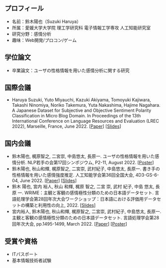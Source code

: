 ## プロフィール

- 名前：鈴木陽也（Suzuki Haruya）
- 所属：愛媛大学大学院 理工学研究科 電子情報工学専攻 人工知能研究室
- 研究分野：感情分析
- 趣味：Web開発/プロコン/ゲーム

## 学位論文

- 卒業論文：ユーザの性格情報を用いた感情分析に関する研究

## 国際会議

- Haruya Suzuki, Yuto Miyauchi, Kazuki Akiyama, Tomoyuki Kajiwara, Takashi Ninomiya, Noriko Takemura, Yuta Nakashima, Hajime Nagahara. A Japanese Dataset for Subjective and Objective Sentiment Polarity Classification in Micro Blog Domain. In Proceedings of the 13th International Conference on Language Resources and Evaluation (LREC 2022), Marseille, France, June 2022. [[Paper](https://aclanthology.org/2022.lrec-1.759/)] [[Slides](https://github.com/haru1290/haru1290/blob/main/lrec2022-slide.pdf)]

## 国内会議

- 鈴木陽也, 梶原智之, 二宮崇, 中島悠太, 長原一. ユーザの性格情報を用いた感情分析. NLP若手の会第17回シンポジウム, P2-11, August 2022. [[Poster]()]
- 鈴木陽也, 秋山和輝, 梶原智之, 二宮崇, 武村紀子, 中島悠太, 長原一. 書き手の性格情報を用いた感情強度推定. 人工知能学会第36回全国大会, 4D3-GS-6-04, June 2022. [[Paper](https://www.jstage.jst.go.jp/article/pjsai/JSAI2022/0/JSAI2022_4D3GS604/_article/-char/ja)] [[Slides](https://github.com/haru1290/haru1290/blob/main/jsai2022-slide.pdf)]
- 鈴木 陽也, 宮内 裕人, 秋山 和輝, 梶原 智之, 二宮 崇, 武村 紀子, 中島 悠太, 長原 一. WRIME：主観と客観の感情極性分類のための日本語データセット. 言語処理学会第28回年次大会ワークショップ：日本語における評価用データセットの構築と利用性の向上, 2022. [[Slides](https://github.com/haru1290/haru1290/blob/main/jed2022-slide.pdf)]
- 宮内裕人, 鈴木陽也, 秋山和輝, 梶原智之, 二宮崇, 武村紀子, 中島悠太, 長原一. 主観と客観の感情極性分類のための日本語データセット. 言語処理学会第28回年次大会, pp.1495-1499, March 2022. [[Paper](https://www.anlp.jp/proceedings/annual_meeting/2022/pdf_dir/PH3-13.pdf)] [[Poster](https://github.com/haru1290/haru1290/blob/main/nlp2022-poster.pdf)]

## 受賞や資格

- ITパスポート
- 基本情報技術者試験

<!--
**haru1290/haru1290** is a ✨ _special_ ✨ repository because its `README.md` (this file) appears on your GitHub profile.

Here are some ideas to get you started:

- 🔭 I’m currently working on ...
- 🌱 I’m currently learning ...
- 👯 I’m looking to collaborate on ...
- 🤔 I’m looking for help with ...
- 💬 Ask me about ...
- 📫 How to reach me: ...
- 😄 Pronouns: ...
- ⚡ Fun fact: ...
-->
